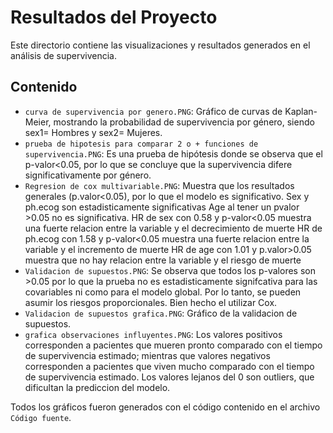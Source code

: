 # Resultados del Proyecto

Este directorio contiene las visualizaciones y resultados generados en el análisis de supervivencia. 

## Contenido
- `curva de supervivencia por genero.PNG`: Gráfico de curvas de Kaplan-Meier, mostrando la probabilidad de supervivencia por género, siendo sex1= Hombres y sex2= Mujeres.
- `prueba de hipotesis para comparar 2 o + funciones de supervivencia.PNG`: Es una prueba de hipótesis donde se observa que el p-valor<0.05, por lo que se concluye que la supervivencia difere significativamente por género. 
- `Regresion de cox multivariable.PNG`: Muestra que los resultados generales (p.valor<0.05), por lo que el modelo es significativo. 
      Sex y ph.ecog son estadisticamente significativas 
      Age al tener un pvalor >0.05 no es significativa. 
      HR de sex con 0.58 y p-valor<0.05 muestra una fuerte relacion entre la variable y el decrecimiento de muerte
      HR de ph.ecog con 1.58 y p-valor<0.05 muestra una fuerte relacion entre la variable y el incremento de muerte
      HR de age con 1.01 y p.valor>0.05 muestra que no hay relacion entre la variable y el riesgo de muerte
- `Validacion de supuestos.PNG`: Se observa que todos los p-valores son >0.05 por lo que la prueba no es estadisticamente signifcativa para las covariables ni como para el modelo global. Por lo tanto, se pueden asumir los riesgos proporcionales. Bien hecho el utilizar Cox.
- `Validacion de supuestos grafica.PNG`: Gráfico de la validacion de supuestos.
- `grafica observaciones influyentes.PNG`: Los valores positivos corresponden a pacientes que mueren pronto comparado con el tiempo de supervivencia estimado; mientras que valores negativos corresponden a pacientes que viven mucho comparado con el tiempo de supervivencia estimado. Los valores lejanos del 0 son outliers, que dificultan la prediccion del modelo. 


Todos los gráficos fueron generados con el código contenido en el archivo `Código fuente`.
